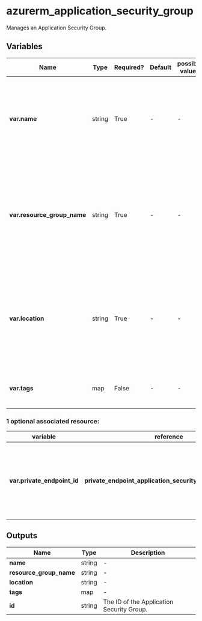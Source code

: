# azurerm_application_security_group

Manages an Application Security Group.

## Variables

| Name | Type | Required? | Default  | possible values | Description |
| ---- | ---- | --------- | -------- | ----------- | ----------- |
| **var.name** | string | True | -  |  -  | Specifies the name of the Application Security Group. Changing this forces a new resource to be created. | 
| **var.resource_group_name** | string | True | -  |  -  | The name of the resource group in which to create the Application Security Group. Changing this forces a new resource to be created. | 
| **var.location** | string | True | -  |  -  | Specifies the supported Azure location where the resource exists. Changing this forces a new resource to be created. | 
| **var.tags** | map | False | -  |  -  | A mapping of tags to assign to the resource. | 


### 1 optional associated resource:

| variable | reference | Description |
| -------- | --------- | ----------- |
| **var.private_endpoint_id** | **private_endpoint_application_security_group_association** | Manages an association between Private Endpoint and Application Security Group. | 

## Outputs

| Name | Type | Description |
| ---- | ---- | --------- | 
| **name** | string  | - | 
| **resource_group_name** | string  | - | 
| **location** | string  | - | 
| **tags** | map  | - | 
| **id** | string  | The ID of the Application Security Group. | 